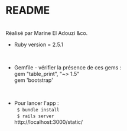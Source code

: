 # README
<br />
Réalisé par Marine El Adouzi &co. <br />

* Ruby version = 2.5.1
<br />

* Gemfile - vérifier la présence de ces gems : <br />
gem "table_print", "~> 1.5" <br />
gem 'bootstrap' 
<br />

* Pour lancer l'app : <br />
<code> $ bundle install </code> <br />
<code> $ rails server  </code> <br />
http://localhost:3000/static/

